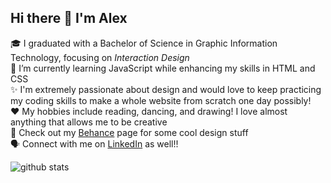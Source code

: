 ## Hi there 👋 I'm Alex

<!--
**adbenke/adbenke** is a ✨ _special_ ✨ repository because its `README.md` (this file) appears on your GitHub profile.

Here are some ideas to get you started:

- 🔭 I’m currently working on ...
- 🌱 I’m currently learning ...
- 👯 I’m looking to collaborate on ...
- 🤔 I’m looking for help with ...
- 💬 Ask me about ...
- 📫 How to reach me: ...
- 😄 Pronouns: ...
- ⚡ Fun fact: ...
-->
🎓 I graduated with a Bachelor of Science in Graphic Information Technology, focusing on *Interaction Design* <br>
🌱 I’m currently learning JavaScript while enhancing my skills in HTML and CSS <br>
✨ I'm extremely passionate about design and would love to keep practicing my coding skills to make a whole website from scratch one day possibly! <br>
❤️ My hobbies include reading, dancing, and drawing! I love almost anything that allows me to be creative <br>
🥳 Check out my [Behance](https://www.behance.net/alexandrabenke1) page for some cool design stuff <br>
🗣️ Connect with me on [LinkedIn](https://www.linkedin.com/in/alexandra-benke/) as well!!

![github stats](https://github-readme-stats.vercel.app/api?username=adbenke&include_all_commits=true&count_private=true&show_icons=true&line_height=20&title_color=B84925&icon_color=E97424&text_color=F2F2F2&bg_color=0,111111,333333 "my Github Stats")
